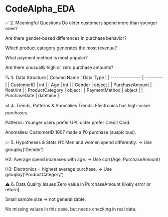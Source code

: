 # CodeAlpha_EDA

✅ 2. Meaningful Questions
Do older customers spend more than younger ones?

Are there gender-based differences in purchase behavior?

Which product category generates the most revenue?

What payment method is most popular?

Are there unusually high or zero purchase amounts?

🔍 3. Data Structure
| Column Name     | Data Type |
| --------------- | --------- |
| CustomerID      | int       |
| Age             | int       |
| Gender          | object    |
| PurchaseAmount  | float/int |
| ProductCategory | object    |
| PaymentMethod   | object    |
| PurchaseDate    | datetime  |


📊 4. Trends, Patterns & Anomalies
Trends: Electronics has high-value purchases.

Patterns: Younger users prefer UPI; older prefer Credit Card.

Anomalies: CustomerID 1007 made a ₹0 purchase (suspicious).

📈 5. Hypotheses & Stats
H1: Men and women spend differently. → Use groupby('Gender')

H2: Average spend increases with age. → Use corr(Age, PurchaseAmount)

H3: Electronics = highest average purchase. → Use groupby('ProductCategory')

⚠️ 6. Data Quality Issues
Zero value in PurchaseAmount (likely error or return).

Small sample size → not generalizable.

No missing values in this case, but needs checking in real data.
